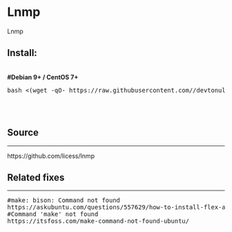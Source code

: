 # Lnmp
Lnmp

<h2>Install:</h2>
<br>
<b>#Debian 9+ / CentOS 7+</b><br>
<pre>
bash <(wget -qO- https://raw.githubusercontent.com//devtonull/lnmp/refs/heads/main/install.sh)
</pre>
<br>
<br>
<!-- <h2>Add</h2>
<hr>
<pre>
cd /usr/local
git clone https://github.com/FRiCKLE/ngx_cache_purge.git
git clone https://github.com/yaoweibin/ngx_http_substitutions_filter_module
git clone https://github.com/openresty/headers-more-nginx-module
git clone https://github.com/yaoweibin/nginx_upstream_check_module
wget https://raw.githubusercontent.com//devtonull/lnmp/refs/heads/main/nginx.sh
\cp nginx.sh lnmp1.8/include/
cd /root/lnmp1.8
sed -i "s:Nginx_Modules_Options='':Nginx_Modules_Options='--add-module=/usr/local/ngx_http_substitutions_filter_module --add-module=/usr/local/ngx_cache_purge --add-module=/usr/local/headers-more-nginx-module --add-module=/usr/local/nginx_upstream_check_module':" lnmp.conf
./upgrade.sh nginx
#Enter a new Nginx verson number
#http://nginx.org/
</pre>
<br> -->
<h2>Source</h2>
<hr>
https://github.com/licess/lnmp
<br>
<h2>Related fixes</h2>
<hr>
<pre>
#make: bison: Command not found
https://askubuntu.com/questions/557629/how-to-install-flex-and-bison-error-can-not-locate-file
#Command 'make' not found
https://itsfoss.com/make-command-not-found-ubuntu/
</pre>
